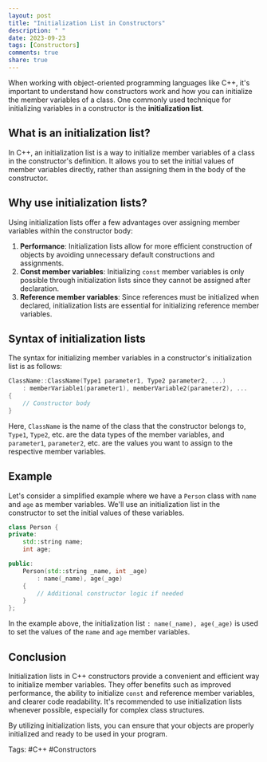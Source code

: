 ```yaml
---
layout: post
title: "Initialization List in Constructors"
description: " "
date: 2023-09-23
tags: [Constructors]
comments: true
share: true
---
```


When working with object-oriented programming languages like C++, it's important to understand how constructors work and how you can initialize the member variables of a class. One commonly used technique for initializing variables in a constructor is the **initialization list**.

## What is an initialization list?

In C++, an initialization list is a way to initialize member variables of a class in the constructor's definition. It allows you to set the initial values of member variables directly, rather than assigning them in the body of the constructor.

## Why use initialization lists?

Using initialization lists offer a few advantages over assigning member variables within the constructor body:

1. **Performance**: Initialization lists allow for more efficient construction of objects by avoiding unnecessary default constructions and assignments.
2. **Const member variables**: Initializing `const` member variables is only possible through initialization lists since they cannot be assigned after declaration.
3. **Reference member variables**: Since references must be initialized when declared, initialization lists are essential for initializing reference member variables.

## Syntax of initialization lists

The syntax for initializing member variables in a constructor's initialization list is as follows:

```cpp
ClassName::ClassName(Type1 parameter1, Type2 parameter2, ...)
    : memberVariable1(parameter1), memberVariable2(parameter2), ...
{
    // Constructor body
}
```

Here, `ClassName` is the name of the class that the constructor belongs to, `Type1`, `Type2`, etc. are the data types of the member variables, and `parameter1`, `parameter2`, etc. are the values you want to assign to the respective member variables.

## Example

Let's consider a simplified example where we have a `Person` class with `name` and `age` as member variables. We'll use an initialization list in the constructor to set the initial values of these variables.

```cpp
class Person {
private:
    std::string name;
    int age;

public:
    Person(std::string _name, int _age)
        : name(_name), age(_age)
    {
        // Additional constructor logic if needed
    }
};
```

In the example above, the initialization list `: name(_name), age(_age)` is used to set the values of the `name` and `age` member variables.

## Conclusion

Initialization lists in C++ constructors provide a convenient and efficient way to initialize member variables. They offer benefits such as improved performance, the ability to initialize `const` and reference member variables, and clearer code readability. It's recommended to use initialization lists whenever possible, especially for complex class structures.

By utilizing initialization lists, you can ensure that your objects are properly initialized and ready to be used in your program.

Tags: #C++ #Constructors